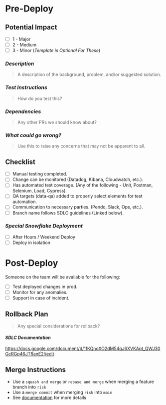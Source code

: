 # Pre-Deploy

## Potential Impact

- [ ] 1 - Major
- [ ] 2 - Medium
- [ ] 3 - Minor (_Template is Optional For These_)

### _Description_

> A description of the background, problem, and/or suggested solution.

### _Test Instructions_

> How do you test this?

### _Dependencies_

> Any other PRs we should know about?

### _What could go wrong?_

> Use this to raise any concerns that may not be apparent to all.

## Checklist

- [ ] Manual testing completed.
- [ ] Change can be monitored (Datadog, Kibana, Cloudwatch, etc.).
- [ ] Has automated test coverage. (Any of the following - Unit, Postman, Selenium, Load, Cypress).
- [ ] QA targets (data-qa) added to properly select elements for test automation.
- [ ] Communication to necessary parties. (Pendo, Slack, Ops, etc.).
- [ ] Branch name follows SDLC guidelines (Linked below).

### _Special Snowflake Deployment_

- [ ] After Hours / Weekend Deploy
- [ ] Deploy in isolation

# Post-Deploy

Someone on the team will be available for the following:

- [ ] Test deployed changes in prod.
- [ ] Monitor for any anomalies.
- [ ] Support in case of incident.

## Rollback Plan

> Any special considerations for rollback?

#### _SDLC Documentation_

https://docs.google.com/document/d/1fKQnoXO2dM54qJ6XVKApt_QWJ30GcRGp46JTfIanE2I/edit

## Merge Instructions

- Use a `squash and merge` or `rebase and merge` when merging a feature branch into `risk`
- Use a `merge commit` when merging `risk` into `main`
- See [documentation](https://orthofi.atlassian.net/wiki/spaces/DEV/pages/2509078549/Software+Development+Lifecycle) for more details
